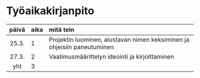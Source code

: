 # Työaikakirjanpito

| päivä | aika | mitä tein  |
| :----:|:-----| :-----|
| 25.3. | 1    | Projektin luominen, alustavan nimen keksiminen ja ohjeisiin paneutuminen |
| 27.3. | 2    | Vaatimusmäärittelyn ideointi ja kirjoittaminen |
| yht   | 3   | | 
